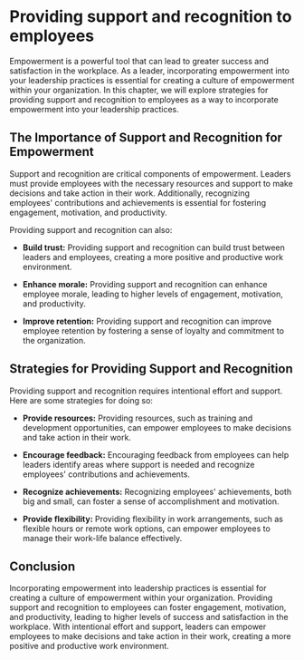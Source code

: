 Providing support and recognition to employees
==============================================================================================================

Empowerment is a powerful tool that can lead to greater success and satisfaction in the workplace. As a leader, incorporating empowerment into your leadership practices is essential for creating a culture of empowerment within your organization. In this chapter, we will explore strategies for providing support and recognition to employees as a way to incorporate empowerment into your leadership practices.

The Importance of Support and Recognition for Empowerment
---------------------------------------------------------

Support and recognition are critical components of empowerment. Leaders must provide employees with the necessary resources and support to make decisions and take action in their work. Additionally, recognizing employees' contributions and achievements is essential for fostering engagement, motivation, and productivity.

Providing support and recognition can also:

* **Build trust:** Providing support and recognition can build trust between leaders and employees, creating a more positive and productive work environment.

* **Enhance morale:** Providing support and recognition can enhance employee morale, leading to higher levels of engagement, motivation, and productivity.

* **Improve retention:** Providing support and recognition can improve employee retention by fostering a sense of loyalty and commitment to the organization.

Strategies for Providing Support and Recognition
------------------------------------------------

Providing support and recognition requires intentional effort and support. Here are some strategies for doing so:

* **Provide resources:** Providing resources, such as training and development opportunities, can empower employees to make decisions and take action in their work.

* **Encourage feedback:** Encouraging feedback from employees can help leaders identify areas where support is needed and recognize employees' contributions and achievements.

* **Recognize achievements:** Recognizing employees' achievements, both big and small, can foster a sense of accomplishment and motivation.

* **Provide flexibility:** Providing flexibility in work arrangements, such as flexible hours or remote work options, can empower employees to manage their work-life balance effectively.

Conclusion
----------

Incorporating empowerment into leadership practices is essential for creating a culture of empowerment within your organization. Providing support and recognition to employees can foster engagement, motivation, and productivity, leading to higher levels of success and satisfaction in the workplace. With intentional effort and support, leaders can empower employees to make decisions and take action in their work, creating a more positive and productive work environment.


